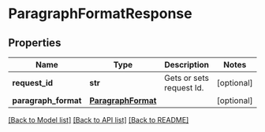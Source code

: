 # ParagraphFormatResponse

## Properties
Name | Type | Description | Notes
------------ | ------------- | ------------- | -------------
**request_id** | **str** | Gets or sets request Id. | [optional] 
**paragraph_format** | [**ParagraphFormat**](ParagraphFormat.md) |  | [optional] 

[[Back to Model list]](../README.md#documentation-for-models) [[Back to API list]](../README.md#documentation-for-api-endpoints) [[Back to README]](../README.md)

